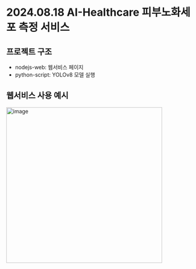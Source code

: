 # 2024.08.18 AI-Healthcare 피부노화세포 측정 서비스

## 프로젝트 구조
- nodejs-web: 웹서비스 페이지
- python-script: YOLOv8 모델 실행

## 웹서비스 사용 예시
<img width="413" alt="image" src="https://github.com/user-attachments/assets/5072f2d9-f79e-466d-a540-6e8efad800df">




